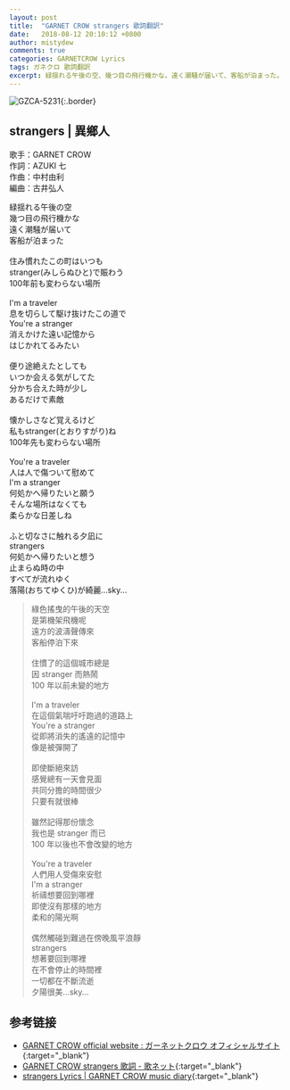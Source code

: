 ```yaml
---
layout: post
title:  "GARNET CROW strangers 歌詞翻訳"
date:   2018-08-12 20:10:12 +0800
author: mistydew
comments: true
categories: GARNETCROW Lyrics
tags: ガネクロ 歌詞翻訳
excerpt: 緑揺れる午後の空、幾つ目の飛行機かな。遠く潮騒が届いて、客船が泊まった。
---
```

![GZCA-5231](https://raw.githubusercontent.com/mistydew/gc2/master/cover/album/GZCA-5231.jpg){:.border}

## strangers | 異鄉人

歌手：GARNET CROW<br>
作詞：AZUKI 七<br>
作曲：中村由利<br>
編曲：古井弘人

<div class="lyric-original">
<p>
緑揺れる午後の空<br>
幾つ目の飛行機かな<br>
遠く潮騒が届いて<br>
客船が泊まった<br>
<br>
住み慣れたこの町はいつも<br>
stranger(みしらぬひと)で賑わう<br>
100年前も変わらない場所<br>
<br>
I'm a traveler<br>
息を切らして駆け抜けたこの道で<br>
You're a stranger<br>
消えかけた遠い記憶から<br>
はじかれてるみたい<br>
<br>
便り途絶えたとしても<br>
いつか会える気がしてた<br>
分かち合えた時が少し<br>
あるだけで素敵<br>
<br>
懐かしさなど覚えるけど<br>
私もstranger(とおりすがり)ね<br>
100年先も変わらない場所<br>
<br>
You're a traveler<br>
人は人で傷ついて慰めて<br>
I'm a stranger<br>
何処かへ帰りたいと願う<br>
そんな場所はなくても<br>
柔らかな日差しね<br>
<br>
ふと切なさに触れる夕凪に<br>
strangers<br>
何処かへ帰りたいと想う<br>
止まらぬ時の中<br>
すべてが流れゆく<br>
落陽(おちてゆくひ)が綺麗…sky...
</p>
</div>

<div class="lyric-translation">
<blockquote>
綠色搖曳的午後的天空<br>
是第機架飛機呢<br>
遠方的波濤聲傳來<br>
客船停泊下來<br>
<br>
住慣了的這個城市總是<br>
因 stranger 而熱鬧<br>
100 年以前未變的地方<br>
<br>
I'm a traveler<br>
在這個氣喘吁吁跑過的道路上<br>
You're a stranger<br>
從即將消失的遙遠的記憶中<br>
像是被彈開了<br>
<br>
即使斷絕來訪<br>
感覺總有一天會見面<br>
共同分擔的時間很少<br>
只要有就很棒<br>
<br>
雖然記得那份懷念<br>
我也是 stranger 而已<br>
100 年以後也不會改變的地方<br>
<br>
You're a traveler<br>
人們用人受傷來安慰<br>
I'm a stranger<br>
祈禱想要回到哪裡<br>
即使沒有那樣的地方<br>
柔和的陽光啊<br>
<br>
偶然觸碰到難過在傍晚風平浪靜<br>
strangers<br>
想著要回到哪裡<br>
在不會停止的時間裡<br>
一切都在不斷流逝<br>
夕陽很美...sky...
</blockquote>
</div>

## 参考链接

* [GARNET CROW official website : ガーネットクロウ オフィシャルサイト](http://www.garnetcrow.com){:target="_blank"}
* [GARNET CROW strangers 歌詞 - 歌ネット](https://www.uta-net.com/song/105961){:target="_blank"}
* [strangers Lyrics \| GARNET CROW music diary](https://mistydew.github.io/gc/lyrics/original/strangers.html){:target="_blank"}
